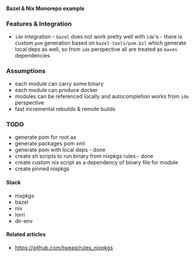 #### Bazel & Nix Monorepo example

### Features & Integration
* `ide` integration - `bazel` does not work pretty well with `ide`'s - there is custom `pom` generation based on `bazel-tools/pom.bzl` which generate local deps as well, so from `ide` perspective all are treated as `maven` dependencies

### Assumptions
* each module can carry some binary
* each module can produce docker
* modules can be referenced locally and autocompletion works from `ide` perspective
* fast incremental rebuilds & remote builds

### TODO
* generate pom for root as 
* generate packages pom xml
* generate pom with local deps - done
* create sh scripts to run binary from nixpkgs rules - done
* create custom nix script as a dependency of binary file for module
* create pinned nixpkgs

#### Stack
* nixpkgs
* bazel
* niv
* lorri
* dir-env

#### Related articles
* https://github.com/tweag/rules_nixpkgs